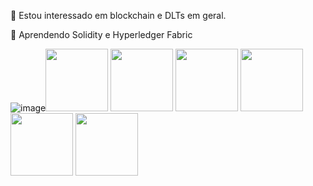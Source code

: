   👀 Estou interessado em blockchain e DLTs em geral.
  
  🌱 Aprendendo Solidity e Hyperledger Fabric

![image](https://user-images.githubusercontent.com/105210529/167636734-880c59aa-a42c-44bf-8d3a-9acf38de5239.png)<img src="https://cdn.jsdelivr.net/gh/devicons/devicon/icons/csharp/csharp-original.svg" height = "100px" width="100px"/>
<img src="https://cdn.jsdelivr.net/gh/devicons/devicon/icons/python/python-original.svg" height = "100px" width="100px"/>
<img src="https://cdn.jsdelivr.net/gh/devicons/devicon/icons/go/go-original-wordmark.svg" height = "100px" width="100px"/>
<img src="https://cdn.jsdelivr.net/gh/devicons/devicon/icons/javascript/javascript-original.svg" height = "100px" width="100px" />
<img src="https://cdn.jsdelivr.net/gh/devicons/devicon/icons/typescript/typescript-original.svg" height = "100px" width="100px" />
<img src="https://cdn.jsdelivr.net/gh/devicons/devicon/icons/react/react-original-wordmark.svg"  height = "100px" width="100px" />




